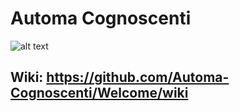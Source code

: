 # Automa Cognoscenti

![alt text](https://i.imgur.com/dKZof2w.jpg "Automa Cognoscenti")

## Wiki: https://github.com/Automa-Cognoscenti/Welcome/wiki
